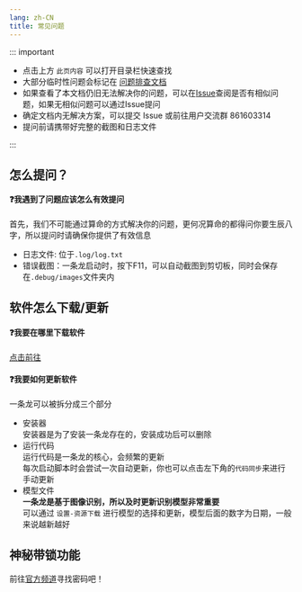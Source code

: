 ```yaml
---
lang: zh-CN
title: 常见问题
---
```


::: important

- 点击上方 `此页内容` 可以打开目录栏快速查找
- 大部分临时性问题会标记在 [问题排查文档](https://www.kdocs.cn/l/cbSJUUNotJ3Z)  
- 如果查看了本文档仍旧无法解决你的问题，可以在[Issue](https://github.com/OneDragon-Anything/ZenlessZoneZero-OneDragon/issues)查阅是否有相似问题，如果无相似问题可以通过Issue提问  
- 确定文档内无解决方案，可以提交 Issue 或前往用户交流群 861603314
- 提问前请携带好完整的截图和日志文件

:::

## 怎么提问？

#### ❓我遇到了问题应该怎么有效提问  
首先，我们不可能通过算命的方式解决你的问题，更何况算命的都得问你要生辰八字，所以提问时请确保你提供了有效信息
- 日志文件: 位于`.log/log.txt`
- 错误截图：一条龙启动时，按下F11，可以自动截图到剪切板，同时会保存在`.debug/images`文件夹内

## 软件怎么下载/更新

#### ❓我要在哪里下载软件
[点击前往](/zzz/zh/quickstart.html#download-package)

#### ❓我要如何更新软件
一条龙可以被拆分成三个部分
- 安装器  
安装器是为了安装一条龙存在的，安装成功后可以删除
- 运行代码  
运行代码是一条龙的核心，会频繁的更新  
每次启动脚本时会尝试一次自动更新，你也可以点击左下角的`代码同步`来进行手动更新
- 模型文件  
**一条龙是基于图像识别，所以及时更新识别模型非常重要**  
可以通过 `设置-资源下载` 进行模型的选择和更新，模型后面的数字为日期，一般来说越新越好  

## 神秘带锁功能
前往[官方频道](https://pd.qq.com/g/onedrag00n)寻找密码吧！